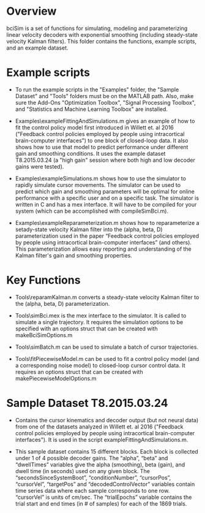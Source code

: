 # Overview

bciSim is a set of functions for simulating, modeling and parameterizing linear velocity decoders with exponential smoothing (including steady-state velocity Kalman filters). This folder contains the functions, example scripts, and an example dataset.

# Example scripts

- To run the example scripts in the "Examples" folder, the "Sample Dataset" and "Tools" folders must be on the MATLAB path. Also, make sure the Add-Ons "Optimization Toolbox", "Signal Processing Toolbox", and "Statistics and Machine Learning Toolbox" are installed.

- Examples\exampleFittingAndSimulations.m gives an example of how to fit the control policy model first introduced in Willett et. al 2016 ("Feedback control policies employed by people using intracortical brain-computer interfaces") to one block of closed-loop data. It also shows how to use that model to predict performance under different gain and smoothing conditions. It uses the example dataset T8.2015.03.24 (a "high gain" session where both high and low decoder gains were tested).

- Examples\exampleSimulations.m shows how to use the simulator to rapidly simulate cursor movements. The simulator can be used to predict which gain and smoothing parameters will be optimal for online performance with a specific user and on a specific task. The simulator is written in C and has a mex interface. It will have to be compiled for your system (which can be accomplished with compileSimBci.m).

- Examples\exampleReparameterization.m shows how to reparameterize a setady-state velocity Kalman filter into the (alpha, beta, D) parameterization used in the paper “Feedback control policies employed by people using intracortical brain-computer interfaces” (and others). This parameterization allows easy reporting and understanding of the Kalman filter's gain and smoothing properties.

# Key Functions

- Tools\reparamKalman.m converts a steady-state velocity Kalman filter to the (alpha, beta, D) parameterization.

- Tools\simBci.mex is the mex interface to the simulator. It is called to simulate a single trajectory. It requires the simulation options to be specified with an options struct that can be created with makeBciSimOptions.m

- Tools\simBatch.m can be used to simulate a batch of cursor trajectories. 

- Tools\fitPiecewiseModel.m can be used to fit a control policy model (and a corresponding noise model) to closed-loop cursor control data. It requires an options struct that can be created with makePiecewiseModelOptions.m

# Sample Dataset T8.2015.03.24

- Contains the cursor kinematics and decoder output (but not neural data) from one of the datasets analyzed in Willett et. al 2016 ("Feedback control policies employed by people using intracortical brain-computer interfaces"). It is used in the script exampleFittingAndSimulations.m.

- This sample dataset contains 15 different blocks. Each block is collected under 1 of 4 possible decoder gains. The “alpha”, “beta” and “dwellTimes” variables give the alpha (smoothing), beta (gain), and dwell time (in seconds) used on any given block. The “secondsSinceSystemBoot”, “conditionNumber”, “cursorPos”, “cursorVel”, “targetPos” and “decodedControlVector” variables contain time series data where each sample corresponds to one row. “cursorVel” is units of cm/sec. The “trialEpochs” variable contains the trial start and end times (in # of samples) for each of the 1869 trials.
